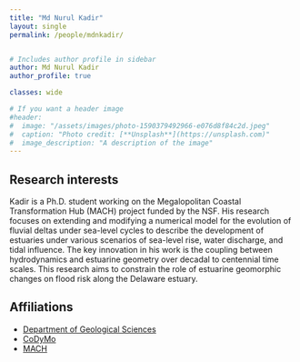 ```yaml
---
title: "Md Nurul Kadir"
layout: single
permalink: /people/mdnkadir/


# Includes author profile in sidebar
author: Md Nurul Kadir
author_profile: true

classes: wide

# If you want a header image
#header:
#  image: "/assets/images/photo-1590379492966-e076d8f84c2d.jpeg"
#  caption: "Photo credit: [**Unsplash**](https://unsplash.com)"
#  image_description: "A description of the image"
---
```


## Research interests

Kadir is a Ph.D. student working on the Megalopolitan Coastal Transformation Hub (MACH) project funded by the NSF. His research focuses on extending and modifying a numerical model for the evolution of fluvial deltas under sea-level cycles to describe the development of estuaries under various scenarios of sea-level rise, water discharge, and tidal influence. The key innovation in his work is the coupling between hydrodynamics and estuarine geometry over decadal to centennial time scales. This research aims to constrain the role of estuarine geomorphic changes on flood risk along the Delaware estuary.



## Affiliations

* [Department of Geological Sciences](https://geology.ufl.edu/)
* [CoDyMo](/index)
* [MACH](https://coastalhub.org/)
